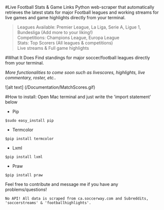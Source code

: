 #Live Football Stats & Game Links
Python web-scraper that automatically retrieves the latest stats for major Football leagues and working streams for live games and game highlights directly from your terminal.  
 
 >Leagues Available: Premier League, La Liga, Serie A, Ligue 1, Bundesliga (Add more to your liking!) <br/>
 >Competitions: Champions League, Europa League <br/>
 >Stats: Top Scorers (All leagues & competitions) <br/>
 >Live streams & Full game highlights

#What It Does
Find standings for major soccer/football leagues directly from your terminal. 

*More functionalities to come soon such as livescores, highlights, live commentary, roster, etc..*

![alt text] (/Documentation/MatchScores.gif)

#How to install:
Open Mac terminal and just write the 'import statement' below
  - Pip
```
$sudo easy_install pip
```
  - Termcolor
```
$pip install termcolor
```
  - Lxml
```
$pip install lxml
```
- Praw
```
$pip install praw
```

Feel free to contribute and message me if you have any problems/questions!
```
No API! All data is scraped from ca.soccerway.com and Subreddits, 'soccerstreams' & 'footballhighlights'. 
```

